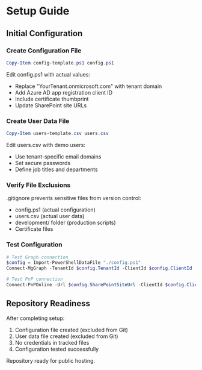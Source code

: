# Setup Guide

## Initial Configuration

### Create Configuration File
```powershell
Copy-Item config-template.ps1 config.ps1
```

Edit config.ps1 with actual values:
* Replace "YourTenant.onmicrosoft.com" with tenant domain
* Add Azure AD app registration client ID
* Include certificate thumbprint
* Update SharePoint site URLs

### Create User Data File
```powershell
Copy-Item users-template.csv users.csv
```

Edit users.csv with demo users:
* Use tenant-specific email domains
* Set secure passwords
* Define job titles and departments

### Verify File Exclusions
.gitignore prevents sensitive files from version control:
* config.ps1 (actual configuration)
* users.csv (actual user data)
* development/ folder (production scripts)
* Certificate files

### Test Configuration
```powershell
# Test Graph connection
$config = Import-PowerShellDataFile "./config.ps1"
Connect-MgGraph -TenantId $config.TenantId -ClientId $config.ClientId

# Test PnP connection
Connect-PnPOnline -Url $config.SharePointSiteUrl -ClientId $config.ClientId
```

## Repository Readiness
After completing setup:
1. Configuration file created (excluded from Git)
2. User data file created (excluded from Git)
3. No credentials in tracked files
4. Configuration tested successfully

Repository ready for public hosting.
